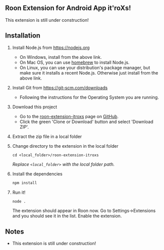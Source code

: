 ## Roon Extension for Android App it'roXs!

This extension is still under construction!

## Installation

1. Install Node.js from https://nodejs.org

   * On Windows, install from the above link.
   * On Mac OS, you can use [homebrew](http://brew.sh) to install Node.js.
   * On Linux, you can use your distribution's package manager, but make sure it installs a recent Node.js. Otherwise just install from the above link.

2. Install Git from https://git-scm.com/downloads

   * Following the instructions for the Operating System you are running.

3. Download this project

   * Go to the [roon-extension-itroxs](https://github.com/bsc101/roon-extension-itroxs) page on [GitHub](https://github.com).
   * Click the green 'Clone or Download' button and select 'Download ZIP'.

4. Extract the zip file in a local folder

5. Change directory to the extension in the local folder

    ```
    cd <local_folder>/roon-extension-itroxs
    ```
    *Replace `<local_folder>` with the local folder path.*

6. Install the dependencies

    ```bash
    npm install
    ```

7. Run it!

    ```bash
    node .
    ```

    The extension should appear in Roon now. Go to Settings->Extensions and you should see it in the list. Enable the extension.

## Notes

* This extension is still under construction!
